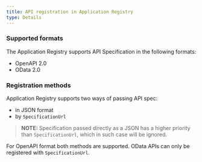 ```yaml
---
title: API registration in Application Registry
type: Details
---
```


### Supported formats

The Application Registry supports API Specification in the following formats:
- OpenAPI 2.0
- OData 2.0

### Registration methods

Application Registry supports two ways of passing API spec:
- in JSON format
- by `SpecificationUrl`

>**NOTE:** Specification passed directly as a JSON has a higher priority than `SpecificationUrl`, which in such case will be ignored.

For OpenAPI format both methods are supported.
OData APIs can only be registered with `SpecificationUrl`.
